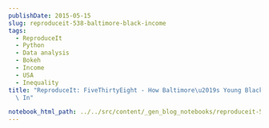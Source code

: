 ```yaml
---
publishDate: 2015-05-15
slug: reproduceit-538-baltimore-black-income
tags:
  - ReproduceIt
  - Python
  - Data analysis
  - Bokeh
  - Income
  - USA
  - Inequality
title: "ReproduceIt: FiveThirtyEight - How Baltimore\u2019s Young Black Men Are Boxed\
  \ In"

notebook_html_path: ../../src/content/_gen_blog_notebooks/reproduceit-538-baltimore-post.html
---
```

